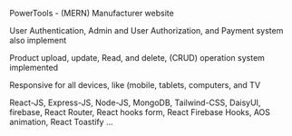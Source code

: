 
PowerTools - (MERN)
Manufacturer website

User Authentication, Admin and User Authorization, and Payment system also implement

Product upload, update, Read, and delete, (CRUD) operation system implemented

Responsive for all devices, like (mobile, tablets, computers, and TV


React-JS, Express-JS, Node-JS, MongoDB, Tailwind-CSS, DaisyUI, firebase, React Router, React hooks form, React Firebase Hooks, AOS animation, React Toastify ... 
